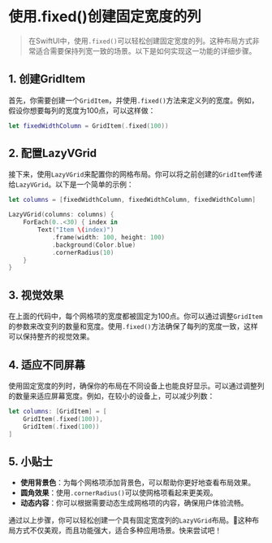 ﻿# 使用.fixed()创建固定宽度的列

> 在SwiftUI中，使用`.fixed()`可以轻松创建固定宽度的列。这种布局方式非常适合需要保持列宽一致的场景。以下是如何实现这一功能的详细步骤。

## 1. 创建GridItem

首先，你需要创建一个`GridItem`，并使用`.fixed()`方法来定义列的宽度。例如，假设你想要每列的宽度为100点，可以这样做：

```swift
let fixedWidthColumn = GridItem(.fixed(100))
```

## 2. 配置LazyVGrid

接下来，使用`LazyVGrid`来配置你的网格布局。你可以将之前创建的`GridItem`传递给`LazyVGrid`。以下是一个简单的示例：

```swift
let columns = [fixedWidthColumn, fixedWidthColumn, fixedWidthColumn]

LazyVGrid(columns: columns) {
    ForEach(0..<30) { index in
        Text("Item \(index)")
            .frame(width: 100, height: 100)
            .background(Color.blue)
            .cornerRadius(10)
    }
}
```

## 3. 视觉效果

在上面的代码中，每个网格项的宽度都被固定为100点。你可以通过调整`GridItem`的参数来改变列的数量和宽度。使用`.fixed()`方法确保了每列的宽度一致，这样可以保持整齐的视觉效果。

## 4. 适应不同屏幕

使用固定宽度的列时，确保你的布局在不同设备上也能良好显示。可以通过调整列的数量来适应屏幕宽度。例如，在较小的设备上，可以减少列数：

```swift
let columns: [GridItem] = [
    GridItem(.fixed(100)),
    GridItem(.fixed(100))
]
```

## 5. 小贴士

- **使用背景色**：为每个网格项添加背景色，可以帮助你更好地查看布局效果。
- **圆角效果**：使用`.cornerRadius()`可以使网格项看起来更美观。
- **动态内容**：你可以根据需要动态生成网格项的内容，确保用户体验流畅。

通过以上步骤，你可以轻松创建一个具有固定宽度列的`LazyVGrid`布局。🎉这种布局方式不仅美观，而且功能强大，适合多种应用场景。快来尝试吧！


